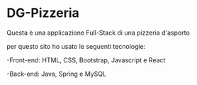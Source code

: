 # DG-Pizzeria
Questa è una applicazione Full-Stack di una pizzeria d'asporto

per questo sito ho usato le seguenti tecnologie:

-Front-end: HTML, CSS, Bootstrap, Javascript e React

-Back-end: Java, Spring e MySQL

